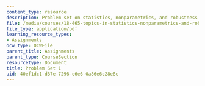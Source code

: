 ```yaml
---
content_type: resource
description: Problem set on statistics, nonparametrics, and robustness.
file: /media/courses/18-465-topics-in-statistics-nonparametrics-and-robustness-spring-2005/40ef1dc1d37e7298c6e60a86e6c28e8c_ps1.pdf
file_type: application/pdf
learning_resource_types:
- Assignments
ocw_type: OCWFile
parent_title: Assignments
parent_type: CourseSection
resourcetype: Document
title: Problem Set 1
uid: 40ef1dc1-d37e-7298-c6e6-0a86e6c28e8c
---
```

